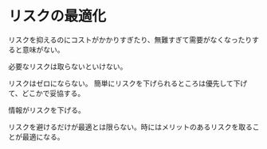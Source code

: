 # リスクの最適化

リスクを抑えるのにコストがかかりすぎたり、無難すぎて需要がなくなったりすると意味がない。

必要なリスクは取らないといけない。

リスクはゼロにならない。
簡単にリスクを下げられるところは優先して下げて、どこかで妥協する。

情報がリスクを下げる。

リスクを避けるだけが最適とは限らない。時にはメリットのあるリスクを取ることが最適になる。
